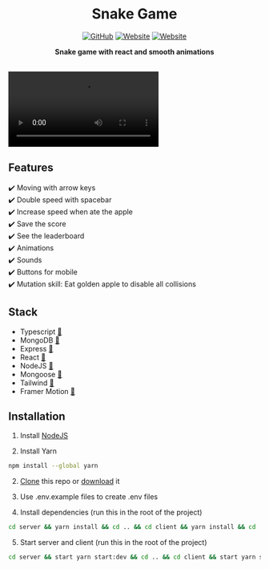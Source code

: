 <div align="center">
	<h1>Snake Game</h1>
  <a href="https://github.com/AuroPick/snake-game/blob/master/LICENSE"><img alt="GitHub" src="https://img.shields.io/github/license/AuroPick/snake-game"></a>
  <a href="https://aykut-snake-game.vercel.app"><img alt="Website" src="https://img.shields.io/website?label=client&logo=Netlify&url=https%3A%2F%2Faykut-snake-game.vercel.app"></a>
  <a href="https://aykut-snake-game.herokuapp.com"><img alt="Website" src="https://img.shields.io/website?label=server&logo=Heroku&url=https%3A%2F%2Faykut-snake-game.herokuapp.com/leaderboard"></a>
	<p><b>Snake game with react and smooth animations</b></p>
</div>
</br>
<a href="https://aykut-snake-game.vercel.app"><video autoplay src="https://user-images.githubusercontent.com/53499802/127186133-b21dca83-7c41-4722-a937-2f07393b57e3.mp4" /></a>

## Features
:heavy_check_mark: Moving with arrow keys  
:heavy_check_mark: Double speed with spacebar  
:heavy_check_mark: Increase speed when ate the apple  
:heavy_check_mark: Save the score  
:heavy_check_mark: See the leaderboard  
:heavy_check_mark: Animations  
:heavy_check_mark: Sounds  
:heavy_check_mark: Buttons for mobile  
:heavy_check_mark: Mutation skill: Eat golden apple to disable all collisions 

## Stack
- Typescript [:link:](https://www.typescriptlang.org)
- MongoDB [:link:](https://www.mongodb.com)  
- Express [:link:](https://expressjs.com)  
- React [:link:](https://reactjs.org)  
- NodeJS [:link:](https://nodejs.org/en/)
- Mongoose [:link:](https://mongoosejs.com)
- Tailwind [:link:](https://tailwindcss.com)
- Framer Motion [:link:](https://tailwindcss.com)

## Installation

1. Install [NodeJS](https://nodejs.org/en/)

2. Install Yarn
  ```bash
  npm install --global yarn
  ```

2. [Clone](https://help.github.com/en/github/creating-cloning-and-archiving-repositories/cloning-a-repository) this repo or [download](https://github.com/AuroPick/snake-game/archive/refs/heads/main.zip) it

3. Use .env.example files to create .env files

4. Install dependencies (run this in the root of the project)
  ```bash
  cd server && yarn install && cd .. && cd client && yarn install && cd ..
  ```
5. Start server and client (run this in the root of the project)
  ```bash
  cd server && start yarn start:dev && cd .. && cd client && start yarn start && cd ..
  ```
